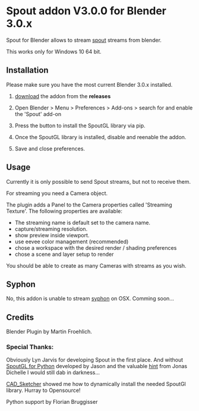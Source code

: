 # Spout addon V3.0.0 for Blender 3.0.x

Spout for Blender allows to stream [spout](http://spout.zeal.co/) streams from blender.

This works only for Windows 10 64 bit.

## Installation

Please make sure you have the most current Blender 3.0.x installed.

1. [download](https://github.com/maybites/blender.script.spout/releases) the addon from the **releases**

2. Open Blender > Menu >  Preferences > Add-ons > search for and enable the 'Spout' add-on  

3. Press the button to install the SpoutGL library via pip.

4. Once the SpoutGL library is installed, disable and reenable the addon.

5. Save and close preferences.

## Usage

Currently it is only possible to send Spout streams, but not to receive them.

For streaming you need a Camera object.

The plugin adds a Panel to the Camera properties called 'Streaming Texture'. The following properties are available:

* The streaming name is default set to the camera name.
* capture/streaming resolution.
* show preview inside viewport.
* use eevee color management (recommended)
* chose a workspace with the desired render / shading preferences
* chose a scene and layer setup to render

You should be able to create as many Cameras with streams as you wish.

## Syphon

No, this addon is unable to stream [syphon](http://syphon.v002.info/) on OSX. Comming soon...

## Credits

Blender Plugin by Martin Froehlich.

### Special Thanks:
Obviously Lyn Jarvis for developing Spout in the first place. And without [SpoutGL for Python](https://github.com/jlai/Python-SpoutGL) developed by Jason and the valuable [hint](https://docs.blender.org/api/master/gpu.html#rendering-the-3d-view-into-a-texture) from Jonas Dichelle I would still dab in darkness...

[CAD_Sketcher](https://github.com/hlorus/CAD_Sketcher) showed me how to dynamically install the needed SpoutGl library. Hurray to Opensource!

Python support by Florian Bruggisser

